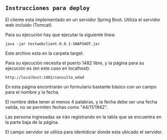 ## `Instrucciones para deploy`
El cliente esta implementado en un servidor
Spring Boot.
Utiliza el servidor web incluido (Tomcat).

Para su ejecución hay que ejecutar la siguiente línea:

`java -jar testwebclient-0.0.1-SNAPSHOT.jar`

Este archivo esta en la carpeta target.

Para su ejecución necesita el puerto 1482 libre,
y la página para su ejecución es (en este caso en
localhost):

`http://localhost:1482/consulta_edad`

En esta página encontrarán un formulario bastante
básico con un campo para el nombre y la fecha.

El nombre debe tener al menos 4 palabras, y la fecha debe 
ser una fecha valida, no se permiten fechas como 
"44/11/1942".

Las persona ingresadas se irán registrando en la tabla que
se encuentra en la parte baja de la página.

El campo servidor se utiliza para identidicar donde esta ubicado
el servidor. 